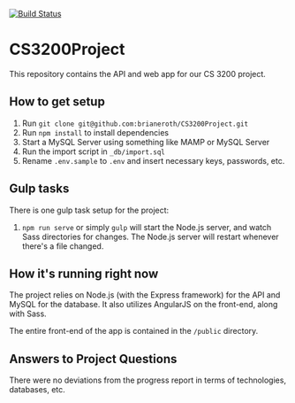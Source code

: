 [![Build Status](https://travis-ci.org/brianeroth/CS3200Project.svg?branch=master)](https://travis-ci.org/brianeroth/CS3200Project)

# CS3200Project

This repository contains the API and web app for our CS 3200 project. 

## How to get setup

1. Run `git clone git@github.com:brianeroth/CS3200Project.git`
2. Run `npm install` to install dependencies
3. Start a MySQL Server using something like MAMP or MySQL Server
4. Run the import script in `_db/import.sql`
5. Rename `.env.sample` to `.env` and insert necessary keys, passwords, etc.

## Gulp tasks

There is one gulp task setup for the project:

1. `npm run serve` or simply `gulp` will start the Node.js server, and watch Sass directories for changes. The Node.js server will restart whenever there's a file changed.

## How it's running right now

The project relies on Node.js (with the Express framework) for the API and MySQL for the database. It also utilizes AngularJS on the front-end, along with Sass.

The entire front-end of the app is contained in the `/public` directory.

## Answers to Project Questions

There were no deviations from the progress report in terms of technologies, databases, etc.
